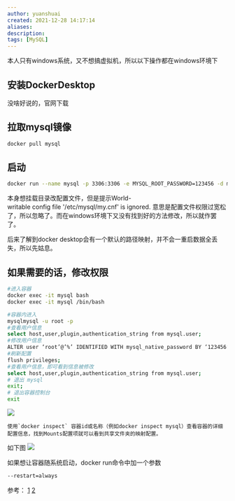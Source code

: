 ```yaml
---
author: yuanshuai
created: 2021-12-28 14:17:14
aliases: 
description:
tags: [MySQL]
---
```


本人只有windows系统，又不想搞虚拟机，所以以下操作都在windows环境下

## 安装DockerDesktop
没啥好说的，官网下载

## 拉取mysql镜像
```bash
docker pull mysql
```

## 启动
```bash
docker run --name mysql -p 3306:3306 -e MYSQL_ROOT_PASSWORD=123456 -d mysql:latest --default-authentication-plugin=mysql_native_password
```

本身想挂载目录改配置文件，但是提示World-writable config file '/etc/mysql/my.cnf' is ignored. 意思是配置文件权限过宽松了，所以忽略了。而在windows环境下又没有找到好的方法修改，所以就作罢了。

后来了解到docker desktop会有一个默认的路径映射，并不会一重启数据全丢失，所以先姑息。

## 如果需要的话，修改权限
```bash
#进入容器
docker exec -it mysql bash
docker exec -it mysql /bin/bash

#容器内进入 
mysqlmysql -u root -p  
#查看用户信息  
select host,user,plugin,authentication_string from mysql.user;  
#修改用户信息  
ALTER user ‘root’@’%’ IDENTIFIED WITH mysql_native_password BY ‘123456’;  
#刷新配置  
flush privileges;  
#查看用户信息，即可看到信息被修改  
select host,user,plugin,authentication_string from mysql.user;  
# 退出 mysql  
exit;  
# 退出容器控制台  
exit
```

![](Pasted%20image%2020211228143030.png)


```ad-note
使用`docker inspect` 容器id或名称（例如docker inspect mysql）查看容器的详细配置信息，找到Mounts配置项就可以看到共享文件夹的映射配置。
```
如下图
![](Pasted%20image%2020211228143353.png)


如果想让容器随系统启动，docker run命令中加一个参数

```bash
--restart=always
```

参考：
[1](https://blog.csdn.net/yaoyuncn/article/details/103914588)
[2](https://blog.csdn.net/monkeyhi/article/details/115395752)

